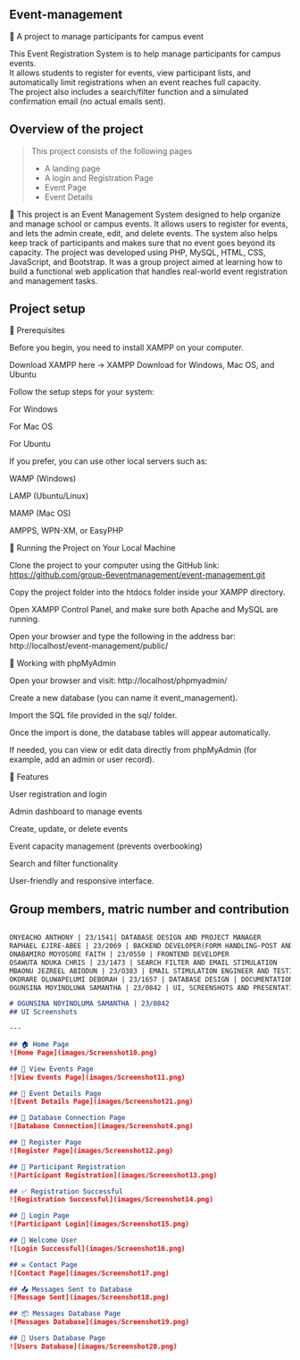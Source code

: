 ## Event-management
🔗 A project to manage participants for campus event 
  
This Event Registration System is to help manage participants for campus events.  
It allows students to register for events, view participant lists, and automatically limit registrations when an event reaches full capacity.  
The project also includes a search/filter function and a simulated confirmation email (no actual emails sent).

## Overview of the project
>This project consists of the following pages
>- A landing page
>- A login and Registration Page
>- Event Page
>- Event Details 


🔗 This project is an Event Management System designed to help organize and manage school or campus events. 
It allows users to register for events, and lets the admin create, edit, and delete events. 
The system also helps keep track of participants and makes sure that no event goes beyond its capacity. 
The project was developed using PHP, MySQL, HTML, CSS, JavaScript, and Bootstrap. 
It was a group project aimed at learning how to build a functional web application that handles real-world event registration and management tasks.

## Project setup 

🔗 Prerequisites

Before you begin, you need to install XAMPP on your computer.

Download XAMPP here → XAMPP Download for Windows, Mac OS, and Ubuntu

Follow the setup steps for your system:

For Windows

For Mac OS

For Ubuntu

If you prefer, you can use other local servers such as:

WAMP (Windows)

LAMP (Ubuntu/Linux)

MAMP (Mac OS)

AMPPS, WPN-XM, or EasyPHP

🔗 Running the Project on Your Local Machine

Clone the project to your computer using the GitHub link:
https://github.com/group-6eventmanagement/event-management.git

Copy the project folder into the htdocs folder inside your XAMPP directory.

Open XAMPP Control Panel, and make sure both Apache and MySQL are running.

Open your browser and type the following in the address bar:
http://localhost/event-management/public/

🔗 Working with phpMyAdmin

Open your browser and visit:
http://localhost/phpmyadmin/

Create a new database (you can name it event_management).

Import the SQL file provided in the sql/ folder.

Once the import is done, the database tables will appear automatically.

If needed, you can view or edit data directly from phpMyAdmin (for example, add an admin or user record).

🔗 Features

User registration and login

Admin dashboard to manage events

Create, update, or delete events

Event capacity management (prevents overbooking)

Search and filter functionality

User-friendly and responsive interface. 


## Group members, matric number and contribution
```markdown

ONYEACHO ANTHONY | 23/1541| DATABASE DESIGN AND PROJECT MANAGER
RAPHAEL EJIRE-ABEE | 23/2069 | BACKEND DEVELOPER(FORM HANDLING-POST AND DATA DISPLAY-GET) AND DATABASE DESIGN
ONABAMIRO MOYOSORE FAITH | 23/0550 | FRONTEND DEVELOPER
OSAWUTA NDUKA CHRIS | 23/1473 | SEARCH FILTER AND EMAIL STIMULATION
MBAONU JEZREEL ABIODUN | 23/O383 | EMAIL STIMULATION ENGINEER AND TESTING
OKORARE OLUWAPELUMI DEBORAH | 23/1657 | DATABASE DESIGN | DOCUMENTATION, README, AND GIT REPOSITORY
OGUNSINA MOYINOLUWA SAMANTHA | 23/0842 | UI, SCREENSHOTS AND PRESENTATION

# OGUNSINA NOYINOLUMA SAMANTHA | 23/0842  
## UI Screenshots  

---

## 🏠 Home Page
![Home Page](images/Screenshot10.png)

## 🎫 View Events Page
![View Events Page](images/Screenshot11.png)

## 🧾 Event Details Page
![Event Details Page](images/Screenshot21.png)

## 💾 Database Connection Page
![Database Connection](images/Screenshot4.png)

## 📝 Register Page
![Register Page](images/Screenshot12.png)

## 🧍 Participant Registration
![Participant Registration](images/Screenshot13.png)

## ✅ Registration Successful
![Registration Successful](images/Screenshot14.png)

## 🔐 Login Page
![Participant Login](images/Screenshot15.png)

## 👋 Welcome User
![Login Successful](images/Screenshot16.png)

## ✉ Contact Page
![Contact Page](images/Screenshot17.png)

## 📤 Messages Sent to Database
![Message Sent](images/Screenshot18.png)

## 📦 Messages Database Page
![Messages Database](images/Screenshot19.png)

## 👥 Users Database Page
![Users Database](images/Screenshot20.png)

